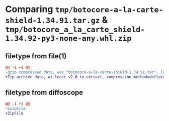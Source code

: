 # Comparing `tmp/botocore-a-la-carte-shield-1.34.91.tar.gz` & `tmp/botocore_a_la_carte_shield-1.34.92-py3-none-any.whl.zip`

## filetype from file(1)

```diff
@@ -1 +1 @@
-gzip compressed data, was "botocore-a-la-carte-shield-1.34.91.tar", last modified: Thu Apr 25 01:03:55 2024, max compression
+Zip archive data, at least v2.0 to extract, compression method=deflate
```

## filetype from diffoscope

```diff
@@ -1 +1 @@
-GzipFile
+ZipFile
```

